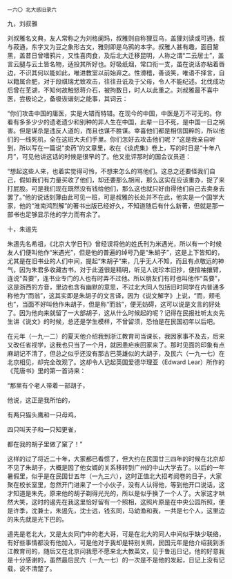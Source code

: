     一六〇 北大感旧录六 

   九，刘叔雅

   刘叔雅名文典，友人常称之为刘格阑玛，叔雅则自称狸豆乌，盖狸刘读或可通，叔与菽通，东字又为豆之象形古文，雅则即是乌鸦的本字。叔雅人甚有趣，面目黧黑，盖昔日曾嗜鸦片，又性喜肉食，及后北大迁移昆明，人称之谓“二云居士”，盖言云腿与云土皆名物，适投其所好也。好吸纸烟，常口衔一支，虽在说话亦粘着唇边，不识其何以能如此，唯进教室以前始弃之。性滑稽，善谈笑，唯语不择言，自以籍属合肥，对于段祺瑞尤致攻击，往往丑诋及于父母，令人不能纪述。北伐成功后曾在芜湖，不知何故触怒蒋介石，被拘数日，时人以此重之。刘叔雅最不喜中医，尝极论之，备极诙谐刻之能事，其词云：

   “你们攻击中国的庸医，实是大错而特错。在现今的中国，中医是万不可无的。你看有多多少少的遗老遗少和别种的非人生在中国，此辈一日不死，是中国一日之祸害。但是谋杀是违反人道的，而且也谋不胜谋。幸喜他们都是相信国粹的，所以他们的一线死机，全在这班大夫们手里。你们怎好去攻击他们呢？”这是我亲自听到，所以写在一篇说“卖药”的文章里，收在《谈虎集》卷上，写的时日是“十年八月”，可见他讲这话的时候是很早的了。他又批评那时的国会议员道：

   “想起这些人来，也着实觉得可怜，不想来怎么的骂他们。这总之还要怪我们自己，假如我们有力量买收了他们，却还要那么胡闹，那么这实在应该重办，捉了来打屁股。可是我们现在既然没有钱给他们，那么这也就只好由得他们自己去卖身去罢了。”他的说话刻薄由此可见一班，可是叔雅的长处并不在此，他实是一个国学大家，他的“淮南鸿烈解”的著书出版已经好久，不知道随后有什么新著，但就是那一部书也足够显示他的学力而有余了。

   十，朱逷先

   朱逷先名希祖，《北京大学日刊》曾经误将他的姓氏刊为米遇光，所以有一个时候友人们便叫他作“米遇光”，但是他的普遍的绰号乃是“朱胡子”，这是上下皆知的，尤其是在旧书业的人们中间，提起“朱胡子”来，几乎无人不知，而且有点敬远的神气，因为朱君多收藏古书，对于此道很是精明，听见人说珍本旧抄，便揎袖攘臂，连说“吾要”，连书业专门的人也有时弄不过他。所以朋友们有时也叫他作“吾要”，这是浙西的方音，里边也含有幽默的意思，不过北大同人包括旧时同学在内普通多称他为“而翁”，这其实即是朱胡子的文言译，因为《说文解字》上说，“而，颊毛也”，当面不好叫他作朱胡子，但是称“而翁”，便无妨碍，这可以说是文言的好处了。因为他向来就留了一大部胡子，这从什么时候起的呢？记得在民报社听太炎先生讲《说文》的时候，总还是学生模样，不曾留须，恐怕是在民国初年以后吧。

   在元年（一九一二）的夏天他介绍我到浙江教育司当课长，我因家事不及去，后来又改任省视学，这我也只当了一个月，就因患疟疾回家来了。那时见面的印象有点麻胡记不清了，但总之似乎还没有那古巴英雄似的大胡子，及民六（一九一七）在北京相见，却完全改观了。这却令人记起英国爱德华理亚（Edward Lear）所作的《荒唐书》里的第一首诗来：

   “那里有个老人带着一部胡子，

   他说，这正是我所怕的，

   有两只猫头鹰和一只母鸡，

   四只叫天子和一只知更雀，

   都在我的胡子里做了窠了！”

   这样的过了将近二十年，大家都已看惯了，但大约在民国廿三四年的时候在北京却不见了朱胡子，大概是因了他女婿的关系移转到广州的中山大学去了。以后的一年暑假里，似乎是在民国廿五年（一九三六），这时正值北大招考阅卷的日子，大家聚在校长室里，忽然开门进来了一个小伙子，没有人认得他，等到他开口说话，这才知道是朱先，原来他的胡子剃得光光的，所以是似乎换了一个人了。大家这才哄然大笑，这时的遏先在我这里恰好留有一个照相，这照片原是在中央公园所照，便是许季，沈兼士，朱逷先，沈士远，钱玄同，马幼渔和我，一共是七个人，这里边的朱先就是光下巴的。

   逷先是老北大，又是太炎同门中的老大哥，可是在北大的同人中间似乎缺少联络，有好些事情都没有他加入，可是他对于我却是特别关照，民国元年是他介绍我到浙江教育司的，随后又在北京问我愿不愿来北大教英文，见于鲁迅日记，他的好意我是十分感谢的，虽然最后民六（一九一七）的一次是不是他的发起，日记上没有记载，说不清楚了。

